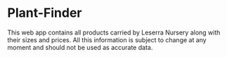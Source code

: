 # Plant-Finder

This web app contains all products carried by Leserra Nursery along with their sizes and prices.
All this information is subject to change at any moment and should not be used as accurate data.